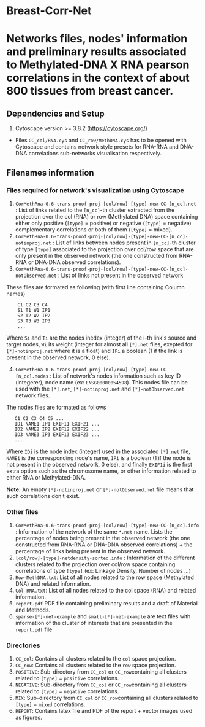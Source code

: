 # Breast-Corr-Net

# Networks files, nodes' information and preliminary results associated to Methylated-DNA X RNA pearson correlations in the context of about 800 tissues from breast cancer.

## Dependencies and Setup

1. Cytoscape version >= 3.8.2 (https://cytoscape.org/)

- Files `CC_col/RNA.cys` and `CC_row/MethDNA.cys` has to be opened with Cytoscape and contains network style presets for RNA-RNA and DNA-DNA correlations sub-networks visualisation respectively.

## Filenames information

### Files required for network's visualization using Cytoscape

1. `CorMethRna-0.6-trans-proof-proj-[col/row]-[type]-new-CC-[n_cc].net` : List of links related to the `[n_cc]`-th cluster extracted from the projection over the col (RNA) or row (Methylated DNA) space containing either only positive (`[type]` = positive) or negative (`[type]` = negative) complementary correlations or both of them (`[type]` = mixed).
2. `CorMethRna-0.6-trans-proof-proj-[col/row]-[type]-new-CC-[n_cc]-notinproj.net` : List of links between nodes present in `[n_cc]`-th cluster of type `[type]` associated to the projection over col/row space  that are only present in the observed network (the one constructed from RNA-RNA or DNA-DNA observed correlations).
3. `CorMethRna-0.6-trans-proof-proj-[col/row]-[type]-new-CC-[n_cc]-notObserved.net`  : List of links not present in the observed network

These files are formated as following (with first line containing Column names)
	
        C1 C2 C3 C4
        S1 T1 W1 IP1
        S2 T2 W2 IP2
        S3 T3 W3 IP3
        ...
	
Where `Si` and `Ti` are the nodes inedex (integer) of the i-th link's source and target nodes, `Wi` its weight (integer for almost all `[*].net` files, exepted for `[*]-notinproj.net` where it is a float) and `IPi` a boolean (1 if the link is present in the observed network, 0 else).

4. `CorMethRna-0.6-trans-proof-proj-[col/row]-[type]-new-CC-[n_cc].nodes` : List of network's nodes information such as key ID (integerer), node name (ex: `ENSG00000054598`). This nodes file can be used with the `[*].net`, `[*]-notinproj.net` and `[*]-notObserved.net` network files.

The nodes files are formated as follows
	
       C1 C2 C3 C4 C5 ...
       ID1 NAME1 IP1 EXIF11 EXIF21 ...
       ID2 NAME2 IP2 EXIF12 EXIF22 ...
       ID3 NAME3 IP3 EXIF13 EXIF23 ...
       ...
	
Where `IDi` is the node index (integer) used in the associated `[*].net` file, `NAMEi` is the corresponding node's name, `IPi` is a boolean (1 if the node is not present in the observed network, 0 else), and finally `EXIF1i` is the first extra option such as the chromosome name, or other information related to either RNA or Methylated-DNA.


**Note:** An empty `[*]-notinproj.net` or `[*]-notObserved.net` file means that such correlations don't exist.
### Other files

1. `CorMethRna-0.6-trans-proof-proj-[col/row]-[type]-new-CC-[n_cc].info` : Information of the network of the same `*.net` name. Lists the percentage of nodes being present in the observed network (the one constructed from RNA-RNA or DNA-DNA observed correlations) + the percentage of links being present in the observed network.
2. `[col/row]-[type]-netdensity-sorted.info` : Information of the different clusters related to the projection over col/row space containing correlations of type `[type]` (ex: Linkage Density, Number of nodes ...)
3. `Row-MethDNA.txt`: List of all nodes related to the row space (Methylated DNA) and related information.
4. `Col-RNA.txt`: List  of all nodes related to the col space (RNA) and related information.
5. `report.pdf` PDF file containing preliminary results and a draft of Material and Methods.
5. `sparse-[*]-net-example` and `small-[*]-net-example` are text files with information of the cluster of interests that are presented in the `report.pdf` file

### Directories

1. `CC_col`:  Contains all clusters related to the `col` space projection.
2. `CC_row`: Contains all clusters related to the `row` space projection.
3. `POSITIVE`: Sub-directory from `CC_col` or `CC_row`containing all clusters related to `[type]` = `positive` correlations.
4. `NEGATIVE`: Sub-directory from `CC_col` or `CC_row`containing all clusters related to `[type]` = `negative` correlations.
5. `MIX`: Sub-directory from `CC_col` or `CC_row`containing all clusters related to `[type]` = `mixed` correlations.
6. `REPORT`: Contains latex file and PDF of the report + vector images used as figures.
